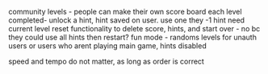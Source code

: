 community levels - people can make their own
score board
each level completed- unlock a hint, hint saved on user. use one they -1 hint
need current level 
reset functionality to delete score, hints, and start over - no bc they could use all hints then restart?
fun mode - randoms levels for unauth users or users who arent playing main game, hints disabled

speed and tempo do not matter, as long as order is correct